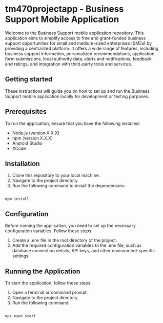 # tm470projectapp - Business Support Mobile Application

Welcome to the Business Support mobile application repository. This application aims to simplify access to free and grant-funded business support opportunities for small and medium-sized enterprises (SMEs) by providing a centralized platform. It offers a wide range of features, including business support information, personalized recommendations, application form submissions, local authority data, alerts and notifications, feedback and ratings, and integration with third-party tools and services.

## Getting started

These instructions will guide you on how to set up and run the Business Support mobile application locally for development or testing purposes.

## Prerequisites

To run the application, ensure that you have the following installed:

- Node.js (version X.X.X)
- npm (version X.X.X)
- Android Studio
- XCode

## Installation

1. Clone this repository to your local machine.
2. Navigate to the project directory.
3. Run the following command to install the dependencies:

```nodejs

npm install

```

## Configuration

Before running the application, you need to set up the necessary configuration variables. Follow these steps:

1. Create a .env file in the root directory of the project.
2. Add the required configuration variables to the .env file, such as database connection details, API keys, and other environment-specific settings.

## Running the Application

To start the application, follow these steps:

1. Open a terminal or command prompt.
2. Navigate to the project directory.
3. Run the following command:

```nodejs

npx expo start

```
